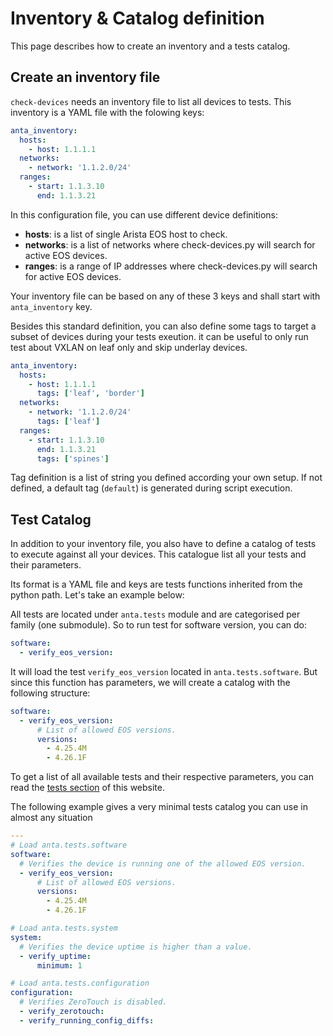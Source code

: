 # Inventory & Catalog definition

This page describes how to create an inventory and a tests catalog.

## Create an inventory file

`check-devices` needs an inventory file to list all devices to tests. This inventory is a YAML file with the folowing keys:

```yaml
anta_inventory:
  hosts:
    - host: 1.1.1.1
  networks:
    - network: '1.1.2.0/24'
  ranges:
    - start: 1.1.3.10
      end: 1.1.3.21
```

In this configuration file, you can use different device definitions:

- __hosts__: is a list of single Arista EOS host to check.
- __networks__: is a list of networks where check-devices.py will search for active EOS devices.
- __ranges__: is a range of IP addresses where check-devices.py will search for active EOS devices.

Your inventory file can be based on any of these 3 keys and shall start with `anta_inventory` key.

Besides this standard definition, you can also define some tags to target a subset of devices during your tests exeution. it can be useful to only run test about VXLAN on leaf only and skip underlay devices.

```yaml
anta_inventory:
  hosts:
    - host: 1.1.1.1
      tags: ['leaf', 'border']
  networks:
    - network: '1.1.2.0/24'
      tags: ['leaf']
  ranges:
    - start: 1.1.3.10
      end: 1.1.3.21
      tags: ['spines']
```

Tag definition is a list of string you defined according your own setup. If not defined, a default tag (`default`) is generated during script execution.

## Test Catalog

In addition to your inventory file, you also have to define a catalog of tests to execute against all your devices. This catalogue list all your tests and their parameters.

Its format is a YAML file and keys are tests functions inherited from the python path. Let's take an example below:

All tests are located under `anta.tests` module and are categorised per family (one submodule). So to run test for software version, you can do:

```yaml
software:
  - verify_eos_version:
```

It will load the test `verify_eos_version` located in `anta.tests.software`. But since this function has parameters, we will create a catalog with the following structure:

```yaml
software:
  - verify_eos_version:
      # List of allowed EOS versions.
      versions:
        - 4.25.4M
        - 4.26.1F
```

To get a list of all available tests and their respective parameters, you can read the [tests section](./api/tests.md) of this website.

The following example gives a very minimal tests catalog you can use in almost any situation

```yaml
---
# Load anta.tests.software
software:
  # Verifies the device is running one of the allowed EOS version.
  - verify_eos_version:
      # List of allowed EOS versions.
      versions:
        - 4.25.4M
        - 4.26.1F

# Load anta.tests.system
system:
  # Verifies the device uptime is higher than a value.
  - verify_uptime:
      minimum: 1

# Load anta.tests.configuration
configuration:
  # Verifies ZeroTouch is disabled.
  - verify_zerotouch:
  - verify_running_config_diffs:
```

